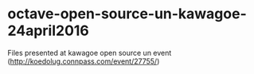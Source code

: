 # octave-open-source-un-kawagoe-24april2016
Files presented at kawagoe open source un event (http://koedolug.connpass.com/event/27755/)
